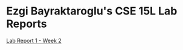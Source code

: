 # Ezgi Bayraktaroglu's CSE 15L Lab Reports



[Lab Report 1 - Week 2](https://ebayraktaroglu.github.io/cse15l-lab-reports/lab-report-1-week-2)
